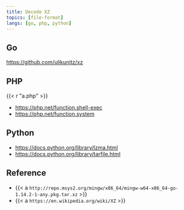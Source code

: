 ```yaml
---
title: Decode XZ
topics: [file-format]
langs: [go, php, python]
---
```


## Go

<https://github.com/ulikunitz/xz>

## PHP

{{< r "a.php" >}}

- <https://php.net/function.shell-exec>
- <https://php.net/function.system>

## Python

- <https://docs.python.org/library/lzma.html>
- <https://docs.python.org/library/tarfile.html>

## Reference

- {{< a `http://repo.msys2.org/mingw/x86_64/mingw-w64-x86_64-go-1.14.2-1-any.pkg.tar.xz` >}}
- {{< a `https://en.wikipedia.org/wiki/XZ` >}}
